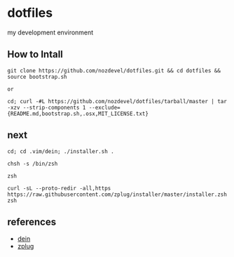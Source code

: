 # dotfiles
my development environment

## How to Intall

```
git clone https://github.com/nozdevel/dotfiles.git && cd dotfiles && source bootstrap.sh

or

cd; curl -#L https://github.com/nozdevel/dotfiles/tarball/master | tar -xzv --strip-components 1 --exclude={README.md,bootstrap.sh,.osx,MIT_LICENSE.txt}
```

## next
```
cd; cd .vim/dein; ./installer.sh .

chsh -s /bin/zsh

zsh

curl -sL --proto-redir -all,https https://raw.githubusercontent.com/zplug/installer/master/installer.zsh| zsh

```


## references

- [dein](https://github.com/Shougo/dein.vim)
- [zplug](https://github.com/zplug/zplug)
